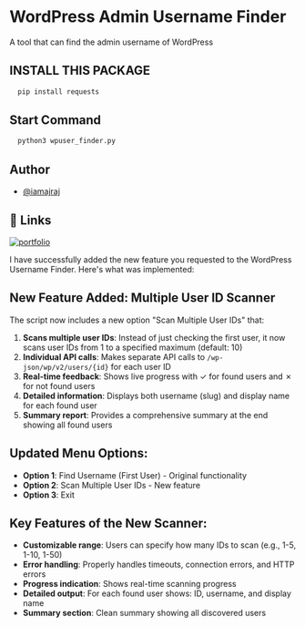 
# WordPress Admin Username Finder

A tool that can find the admin username of WordPress




## INSTALL THIS PACKAGE

```bash
  pip install requests
```
## Start Command

```bash
  python3 wpuser_finder.py
```
## Author
- [@iamajraj](https://www.github.com/iamajraj)

  
## 🔗 Links
[![portfolio](https://img.shields.io/badge/my_portfolio-000?style=for-the-badge&logo=ko-fi&logoColor=white)](https://github.com/iamajraj/)

I have successfully added the new feature you requested to the WordPress Username Finder. Here's what was implemented:

## New Feature Added: Multiple User ID Scanner

The script now includes a new option "Scan Multiple User IDs" that:

1. **Scans multiple user IDs**: Instead of just checking the first user, it now scans user IDs from 1 to a specified maximum (default: 10)
2. **Individual API calls**: Makes separate API calls to `/wp-json/wp/v2/users/{id}` for each user ID
3. **Real-time feedback**: Shows live progress with ✓ for found users and ✗ for not found users
4. **Detailed information**: Displays both username (slug) and display name for each found user
5. **Summary report**: Provides a comprehensive summary at the end showing all found users

## Updated Menu Options:

- **Option 1**: Find Username (First User) - Original functionality
- **Option 2**: Scan Multiple User IDs - New feature
- **Option 3**: Exit

## Key Features of the New Scanner:

- **Customizable range**: Users can specify how many IDs to scan (e.g., 1-5, 1-10, 1-50)
- **Error handling**: Properly handles timeouts, connection errors, and HTTP errors
- **Progress indication**: Shows real-time scanning progress
- **Detailed output**: For each found user shows: ID, username, and display name
- **Summary section**: Clean summary showing all discovered users

